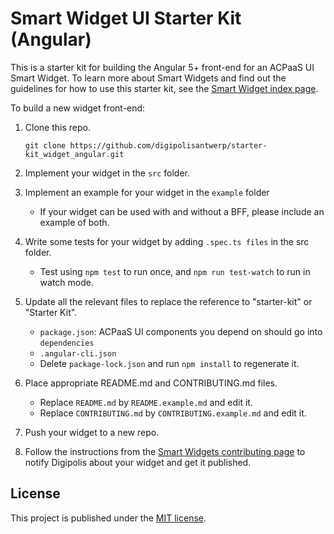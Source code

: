 # Smart Widget UI Starter Kit (Angular)

This is a starter kit for building the Angular 5+ front-end for an ACPaaS UI Smart Widget. To learn more about Smart Widgets and find out the guidelines for how to use this starter kit, see the [Smart Widget index page](https://github.com/digipolisantwerp/smart-widgets).

To build a new widget front-end:

1. Clone this repo.

   `git clone https://github.com/digipolisantwerp/starter-kit_widget_angular.git`

2. Implement your widget in the `src` folder.

3. Implement an example for your widget in the `example` folder

   - If your widget can be used with and without a BFF, please include an example of both.

4. Write some tests for your widget by adding `.spec.ts files` in the src folder.

   - Test using `npm test` to run once, and `npm run test-watch` to run in watch mode.

5. Update all the relevant files to replace the reference to "starter-kit" or "Starter Kit".

   - `package.json`: ACPaaS UI components you depend on should go into `dependencies`
   - `.angular-cli.json`
   - Delete `package-lock.json` and run `npm install` to regenerate it.

6. Place appropriate README.md and CONTRIBUTING.md files.

   - Replace `README.md` by `README.example.md` and edit it.
   - Replace `CONTRIBUTING.md` by `CONTRIBUTING.example.md` and edit it.

7. Push your widget to a new repo.

8. Follow the instructions from the [Smart Widgets contributing page](https://github.com/digipolisantwerp/starter-kit_widget_angular/blob/master/CONTRIBUTING.md) to notify Digipolis about your widget and get it published.

## License

This project is published under the [MIT license](LICENSE.md).
